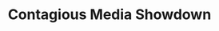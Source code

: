 ---
ee_id: '21'
site: '1'
type: '2'
long_id: 2005-024 Contagious Media Showdown
url: 2005-024-contagious-media-showdown
year: '2005'
medium: Event
commission:
add_credit:
dims:
pitch: "​Festival & competition I helped organize with the Eyebeam Contagious Media
  Group about memes back in the early days of viral net trash (eeek! – pre youtube………..)"
ps: Random facts --> this is kinda related to the Huffington Post, LOL, seriously,&nbsp;<a
  href="http://www.cjr.org/cover_story/six_degrees_of_aggregation.php?page=all">read
  here</a>.&nbsp;
live_url: http://showdown.contagiousmedia.org/
related:
title: Contagious Media Showdown
youtube:
imgs: Contagious_Media_Showdown_2005_024_screenshot_database_IH.jpg
subheading:
year2: '2005'
download:
add_credits:
related_code:
! '':
layout: things-i-made
---